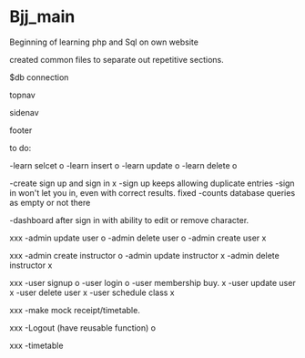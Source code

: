 # Bjj_main

Beginning of learning php and Sql on own website

created common files to separate out repetitive sections.

$db connection

topnav

sidenav

footer 

to do:

-learn selcet o
-learn insert o
-learn update o
-learn delete o

-create sign up and sign in x
 -sign up keeps allowing duplicate entries
 -sign in won't let you in, even with correct results. fixed
 -counts database queries as empty or not there

-dashboard after sign in with ability to edit or remove character. 

xxx
-admin update user o
-admin delete user o
-admin create user x

xxx
-admin create instructor o
-admin update instructor x
-admin delete instructor x

xxx
-user signup o
-user login o
-user membership buy. x
-user update user x
-user delete user x
-user schedule class x

xxx
-make mock receipt/timetable.

xxx
-Logout (have reusable function) o

xxx
-timetable 
